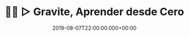 ---
layout: page
title: 👨‍💻 ▷ Gravite, Aprender desde Cero
description: "🛠 Jekyll, el mejor generador ⭐ de contenidos estático. Aprende desde cero todo lo que debes saber"
excerpt: "🛠 Jekyll, el mejor generador ⭐ de contenidos estático. Aprende desde cero todo lo que debes saber"
date: 2019-08-07T22:00:00.000+00:00
last_modified_at: 2019-09-11T16:20:02-05:00
permalink: /grav/
canonical_URL: https://ciberninjas.com/jekyll/
published: false
toc: true
toc_label: "Contenidos"
toc_icon: user-ninja
toc_sticky: true
---